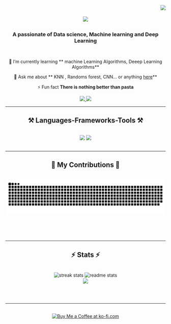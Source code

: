 <img align="right" src="https://visitor-badge.laobi.icu/badge?page_id=LandryJoelYvesSEBEOGO.LandryJoelYvesSEBEOGO
" />

<h1 align="center">
    <img src="https://readme-typing-svg.herokuapp.com/?font=Righteous&size=35&center=true&vCenter=true&width=500&height=70&duration=4000&lines=Hi+There!+👋;+I'm+Landry+Yves+Joel!;" />
</h1>

<h3 align="center">A passionate of Data science, Machine learning and Deep Learning </h3>

<br/>

<div align="center">
 
 🌱 I’m currently learning ** machine Learning Algorithms, Deeep Learning Algorithms**

💬 Ask me about **  KNN , Randoms forest, CNN... or anything [here](https://github.com/LandryJoelYvesSEBEOGO)**

⚡ Fun fact **There is nothing better than pasta**

 </div>
 
<div align="center"> 
  <a href="sebeogojoel@gmail.com">
    <img src="https://img.shields.io/badge/Gmail-333333?style=for-the-badge&logo=gmail&logoColor=red" />
  </a>
  <a href="www.linkedin.com/in/sebeogolandry01" target="_blank">
    <img src="https://img.shields.io/badge/LinkedIn-0077B5?style=for-the-badge&logo=linkedin&logoColor=white" target="_blank" />
  </a>

 <hr/>
 
<h2 align="center">⚒️ Languages-Frameworks-Tools ⚒️</h2>
<br/>
<div align="center">
    <img src="https://skillicons.dev/icons?i=py,r,html,css,vscode,github,git,r" />
    <img src="https://skillicons.dev/icons?i=python,notion,latex,kali,eclipse,anaconda,pr,mysql" /><br>
</div>

<br/>
<hr/>

<div align="center">
  <h2>🐍 My Contributions 🐍</h2>
  <br>
  <img alt="snake eating my contributions" src="https://raw.githubusercontent.com/salesp07/salesp07/output/github-contribution-grid-snake.svg" />
  
  <br/><br/><br/>
</div>

<hr/>

<h2 align="center">⚡ Stats ⚡</h2>
<br>
<div align=center>
  
  <img width=390 src="https://github-readme-streak-stats.herokuapp.com/?user=LandryJoelYvesSEBEOGO&theme=vue-dark&hide_border=true" alt="streak stats"/>
  <img width=390 src="https://github-readme-stats.vercel.app/api?username=LandryJoelYvesSEBEOGO&theme=vue-dark&show_icons=true&hide_border=true&count_private=true" alt="readme stats" />
  <br/>
  <img width=390 align="center" src="https://github-readme-stats.vercel.app/api/top-langs/?username=LandryJoelYvesSEBEOGO&theme=vue-dark&show_icons=true&hide_border=true&layout=compact" />
</div>

<br/><br/>

<hr/>

<br/>

<div align="center">
<a href='https://ko-fi.com/V7V4RAK9C' target='_blank'><img height='64' style='border:0px;height:64px;' src='https://storage.ko-fi.com/cdn/kofi1.png?v=3' border='0' alt='Buy Me a Coffee at ko-fi.com' /></a>
</div>

<br/>

